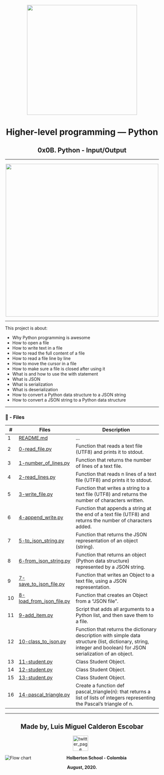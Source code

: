 <p align="center">
  <img src="https://www.holbertonschool.com/holberton-logo.png" width="360"/>
    <br>

<h1 align="center">Higher-level programming ― Python</h1>
<h2 align="center">0x0B. Python - Input/Output</h2>

---

<p align="center"> <img src="https://pynative.com/wp-content/uploads/2019/02/python_input_and_output.png" width="500"/> </p>

---

This project is about:

* Why Python programming is awesome
* How to open a file
* How to write text in a file
* How to read the full content of a file
* How to read a file line by line
* How to move the cursor in a file
* How to make sure a file is closed after using it
* What is and how to use the with statement
* What is JSON
* What is serialization
* What is deserialization
* How to convert a Python data structure to a JSON string
* How to convert a JSON string to a Python data structure

---

### :memo: - Files

#|Files|Description
---|---|---
1|[README.md](./README.md)| ...
2|[0-read_file.py](./0-read_file.py)| Function that reads a text file (UTF8) and prints it to stdout.
3|[1-number_of_lines.py](./1-number_of_lines.py)| Function that returns the number of lines of a text file.
4|[2-read_lines.py](./2-read_lines.py)| Function that reads n lines of a text file (UTF8) and prints it to stdout.
5|[3-write_file.py](./3-write_file.py)| Function that writes a string to a text file (UTF8) and returns the number of characters written.
6|[4-append_write.py](./4-append_write.py)| Function that appends a string at the end of a text file (UTF8) and returns the number of characters added.
7|[5-to_json_string.py](./5-to_json_string.py)| Function that returns the JSON representation of an object (string).
8|[6-from_json_string.py](./6-from_json_string.py)| Function that returns an object (Python data structure) represented by a JSON string.
9|[7-save_to_json_file.py](./7-save_to_json_file.py)| Function that writes an Object to a text file, using a JSON representation.
10|[8-load_from_json_file.py](./8-load_from_json_file.py)| Function that creates an Object from a “JSON file”.
11|[9-add_item.py](./9-add_item.py)| Script that adds all arguments to a Python list, and then save them to a file.
12|[10-class_to_json.py](./10-class_to_json.py)| Function that returns the dictionary description with simple data structure (list, dictionary, string, integer and boolean) for JSON serialization of an object.
13|[11-student.py](./11-student.py)| Class Student Object.
14|[12-student.py](./12-student.py)| Class Student Object.
15|[13-student.py](./13-student.py)| Class Student Object.
16|[14-pascal_triangle.py](./14-pascal_triangle.py)| Create a function def pascal_triangle(n): that returns a list of lists of integers representing the Pascal’s triangle of n.

---
<p align="center">
    <h2 align="center">Made by, Luis Miguel Calderon Escobar</h2>
      <p align="center">
        <a href="https://twitter.com/Theluismc" target="_blank">
            <img alt="twitter_page" src="https://hipertextual.com/files/2012/06/twitter-bird-white-on-blue.jpg" style="float: center; margin-right: 10px" height="50" width="50">
        </a>
      </p>
</p>

<p align="center">
   <img src="https://www.holbertonschool.com/holberton-logo.png"
     alt="Flow chart"
     style="float: left; margin-right: 10px;">
</p>
<p align="center">
<b>Holberton School - Colombia<b><br>
</p>
<p align="center">
<b>August, 2020.<b>
</p>